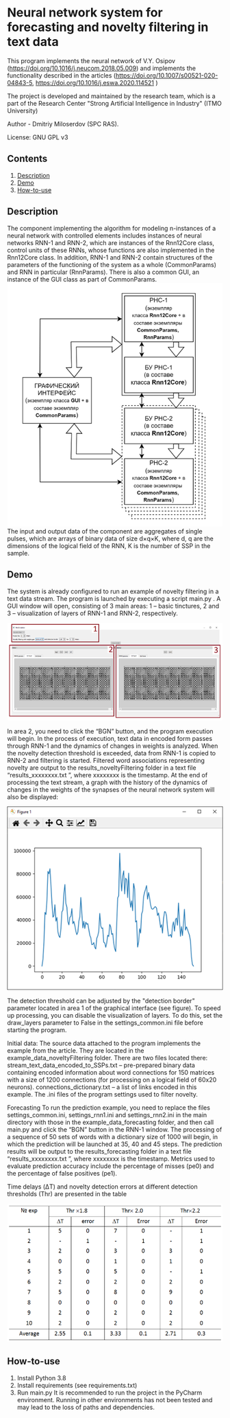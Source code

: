 # Neural network system for forecasting and novelty filtering in text data

This program implements the neural network of V.Y. Osipov (https://doi.org/10.1016/j.neucom.2018.05.009) and implements the functionality described in the articles (https://doi.org/10.1007/s00521-020-04843-5, https://doi.org/10.1016/j.eswa.2020.114521 )

The project is developed and maintained by the research team, which is a part of the Research Center "Strong Artificial Intelligence in Industry" (ITMO University)

Author - Dmitriy Miloserdov (SPC RAS). 

License: GNU GPL v3

## Contents

1. [Description](#Description)
2. [Demo](#Demo)
3. [How-to-use](#How-to-use)


## Description
The component implementing the algorithm for modeling n-instances of a neural network with controlled elements includes instances of neural networks RNN-1 and RNN-2, which are instances of the Rnn12Core class, control units of these RNNs, whose functions are also implemented in the Rnn12Core class. In addition, RNN-1 and RNN-2 contain structures of the parameters of the functioning of the system as a whole (CommonParams) and RNN in particular (RnnParams). There is also a common GUI, an instance of the GUI class as part of CommonParams.
![img_1.png](img_1.png)
The input and output data of the component are aggregates of single pulses, which are arrays of binary data of size d×q×K, where d, q are the dimensions of the logical field of the RNN, K is the number of SSP in the sample.

## Demo
The system is already configured to run an example of novelty filtering in a text data stream.
The program is launched by executing a script main.py . A GUI window will open, consisting of 3 main areas: 1 – basic tinctures, 2 and 3 – visualization of layers of RNN-1 and RNN-2, respectively.

![img.png](img.png)

In area 2, you need to click the “BGN” button, and the program execution will begin.
In the process of execution, text data in encoded form passes through RNN-1 and the dynamics of changes in weights is analyzed. When the novelty detection threshold is exceeded, data from RNN-1 is copied to RNN-2 and filtering is started. Filtered word associations representing novelty are output to the results_noveltyFiltering folder in a text file “results_xxxxxxxx.txt ”, where xxxxxxxx is the timestamp. At the end of processing the text stream, a graph with the history of the dynamics of changes in the weights of the synapses of the neural network system will also be displayed:

![img_2.png](img_2.png)

The detection threshold can be adjusted by the "detection border" parameter located in area 1 of the graphical interface (see figure).
To speed up processing, you can disable the visualization of layers. To do this, set the draw_layers parameter to False in the settings_common.ini file before starting the program.

Initial data:
The source data attached to the program implements the example from the article. They are located in the example_data_noveltyFiltering folder. There are two files located there:
stream_text_data_encoded_to_SSPs.txt – pre-prepared binary data containing encoded information about word connections for 150 matrices with a size of 1200 connections (for processing on a logical field of 60x20 neurons).
connections_dictionary.txt – a list of links encoded in this example.
The .ini files of the program settings used to filter novelty.

Forecasting
To run the prediction example, you need to replace the files settings_common.ini, settings_rnn1.ini and settings_rnn2.ini in the main directory with those in the example_data_forecasting folder, and then call main.py and click the “BGN” button in the RNN-1 window. The processing of a sequence of 50 sets of words with a dictionary size of 1000 will begin, in which the prediction will be launched at 35, 40 and 45 steps. The prediction results will be output to the results_forecasting folder in a text file “results_xxxxxxxx.txt ”, where xxxxxxxx is the timestamp.
Metrics used to evaluate prediction accuracy include the percentage of misses (pe0) and the percentage of false positives (pe1).

Time delays (ΔT) and novelty detection errors at different detection thresholds (Thr) are presented in the table

![img_3.png](img_3.png)

## How-to-use

1. Install Python 3.8
2. Install requirements (see requirements.txt)
3. Run main.py
It is recommended to run the project in the PyCharm environment. Running in other environments has not been tested and may lead to the loss of paths and dependencies.
